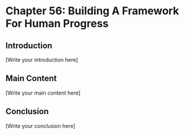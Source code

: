 # Chapter 56: Building A Framework For Human Progress

## Introduction

[Write your introduction here]

## Main Content

[Write your main content here]

## Conclusion

[Write your conclusion here]